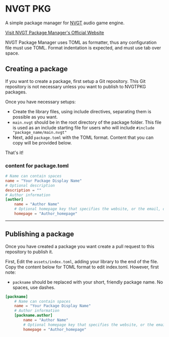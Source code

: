 # NVGT PKG
A simple package manager for [NVGT](https://nvgt.gg) audio game engine.

[Visit NVGT Package Manager's Official Website](https://harrymkt.github.io/nvgtpkg)

NVGT Package Manager uses TOML as formatter, thus any configuration file must use TOML. Format indentation is expected, and must use tab over space.

## Creating a package
If you want to create a package, first setup a Git repository. This Git repository is not necessary unless you want to publish to NVGTPKG packages.

Once you have necessary setups:
- Create the library files, using include directives, separating them is possible as you want.
- `main.nvgt` should be in the root directory of the package folder. This file is used as an include starting file for users who will include `#include "package_name/main.nvgt"`
- Next, add `package.toml` with the TOML format. Content that you can copy will be provided below.

That's it!

### content for package.toml
```toml
# Name can contain spaces
name = "Your Package Display Name"
# Optional description
description = ""
# Author information
[author]
	name = "Author Name"
	# Optional homepage key that specifies the website, or the email, of the author. If it is email, start with mailto:
	homepage = "Author_homepage"
```

---

## Publishing a package
Once you have created a package you want create a pull request to this repository to publish it.

First, Edit the `assets/index.toml`, adding your library to the end of the file. Copy the content below for TOML format to edit index.toml. However, first note:
- `packname` should be replaced with your short, friendly package name. No spaces, use dashes.
```toml
[packname]
	# Name can contain spaces
	name = "Your Package Display Name"
	# Author information
	[packname.author]
		name = "Author Name"
		# Optional homepage key that specifies the website, or the email, of the author. If it is email, start with mailto:
		homepage = "Author_homepage"
```